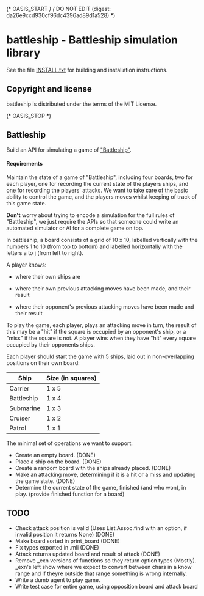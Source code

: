 (* OASIS_START *)
(* DO NOT EDIT (digest: da26e9ccd930cf96dc4396ad89d1a528) *)

battleship - Battleship simulation library
==========================================

See the file [INSTALL.txt](INSTALL.txt) for building and installation
instructions.

Copyright and license
---------------------

battleship is distributed under the terms of the MIT License.

(* OASIS_STOP *)


Battleship
----------

Build an API for simulating a game of ["Battleship"](http://en.wikipedia.org/wiki/Battleship_(game)).

#### Requirements

Maintain the state of a game of "Battleship", including four boards,
two for each player, one for recording the current state of the
players ships, and one for recording the players' attacks. We want to
take care of the basic ability to control the game, and the players
moves whilst keeping of track of this game state.

__Don't__ worry about trying to encode a simulation for the full
rules of "Battleship", we just require the APIs so that someone could
write an automated simulator or AI for a complete game on top.

In battleship, a board consists of a grid of 10 x 10, labelled
vertically with the numbers 1 to 10 (from top to bottom) and labelled
horizontally with the letters a to j (from left to right).

A player knows:

 - where their own ships are

 - where their own previous attacking moves have been made, and their result

 - where their opponent's previous attacking moves have been made and their result

To play the game, each player, plays an attacking move in turn, the
result of this may be a "hit" if the square is occupied by an
opponent's ship, or a "miss" if the square is not. A player wins when
they have "hit" every square occupied by their opponents ships.

Each player should start the game with 5 ships, laid out in
non-overlapping positions on their own board:

| Ship       | Size (in squares) |
| ---------- | ----------------- |
| Carrier    | 1 x 5             |
| Battleship | 1 x 4             |
| Submarine  | 1 x 3             |
| Cruiser    | 1 x 2             |
| Patrol     | 1 x 1             |


The minimal set of operations we want to support:

 - Create an empty board. (DONE)
 - Place a ship on the board. (DONE)
 - Create a random board with the ships already placed. (DONE)
 - Make an attacking move, determining if it is a hit or a miss and
   updating the game state. (DONE)
 - Determine the current state of the game, finished (and who won),
   in play. (provide finished function for a board)


TODO
----------

  * Check attack position is valid (Uses List.Assoc.find with an option, if
    invalid position it returns None) (DONE)
  * Make board sorted in print_board (DONE)
  * Fix types exported in .mli (DONE)
  * Attack returns updated board and result of attack (DONE)
  * Remove _exn versions of functions so they return option types (Mostly).
    _exn's left show where we expect to convert between chars in a know range
    and if theyre outside that range something is wrong internally.
  * Write a dumb agent to play game.
  * Write test case for entire game, using opposition board and attack board
